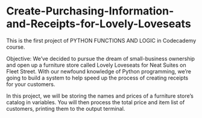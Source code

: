 # Create-Purchasing-Information-and-Receipts-for-Lovely-Loveseats
This is the first project of PYTHON FUNCTIONS AND LOGIC in Codecademy course.

Objective:
We’ve decided to pursue the dream of small-business ownership and open up a furniture store called Lovely Loveseats for Neat Suites on Fleet Street. With our newfound knowledge of Python programming, we’re going to build a system to help speed up the process of creating receipts for your customers.

In this project, we will be storing the names and prices of a furniture store’s catalog in variables. You will then process the total price and item list of customers, printing them to the output terminal.
